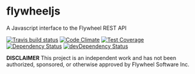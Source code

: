 # flywheeljs

A Javascript interface to the Flywheel REST API

[![Travis build status](http://img.shields.io/travis/jchavarri/flywheeljs.svg?style=flat)](https://travis-ci.org/jchavarri/flywheeljs)
[![Code Climate](https://codeclimate.com/github/jchavarri/flywheeljs/badges/gpa.svg)](https://codeclimate.com/github/jchavarri/flywheeljs)
[![Test Coverage](https://codeclimate.com/github/jchavarri/flywheeljs/badges/coverage.svg)](https://codeclimate.com/github/jchavarri/flywheeljs)
[![Dependency Status](https://david-dm.org/jchavarri/flywheeljs.svg)](https://david-dm.org/jchavarri/flywheeljs)
[![devDependency Status](https://david-dm.org/jchavarri/flywheeljs/dev-status.svg)](https://david-dm.org/jchavarri/flywheeljs#info=devDependencies)

**DISCLAIMER** This project is an independent work and has not been authorized, sponsored, or otherwise approved by Flywheel Software Inc.
